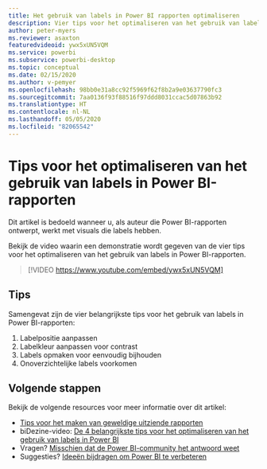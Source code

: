 ```yaml
---
title: Het gebruik van labels in Power BI rapporten optimaliseren
description: Vier tips voor het optimaliseren van het gebruik van labels in Power BI-rapportvisuals, in Power BI Desktop of de Power BI-service.
author: peter-myers
ms.reviewer: asaxton
featuredvideoid: ywx5xUN5VQM
ms.service: powerbi
ms.subservice: powerbi-desktop
ms.topic: conceptual
ms.date: 02/15/2020
ms.author: v-pemyer
ms.openlocfilehash: 98bb0e31a8cc92f5969f62f8b2a9e03637790fc3
ms.sourcegitcommit: 7aa0136f93f88516f97ddd8031ccac5d07863b92
ms.translationtype: HT
ms.contentlocale: nl-NL
ms.lasthandoff: 05/05/2020
ms.locfileid: "82065542"
---
```

# <a name="tips-to-optimize-the-use-of-labels-in-power-bi-reports"></a>Tips voor het optimaliseren van het gebruik van labels in Power BI-rapporten

Dit artikel is bedoeld wanneer u, als auteur die Power BI-rapporten ontwerpt, werkt met visuals die labels hebben.

Bekijk de video waarin een demonstratie wordt gegeven van de vier tips voor het optimaliseren van het gebruik van labels in Power BI-rapporten.

> [!VIDEO https://www.youtube.com/embed/ywx5xUN5VQM]

## <a name="tips"></a>Tips

Samengevat zijn de vier belangrijkste tips voor het gebruik van labels in Power BI-rapporten:

1. Labelpositie aanpassen
1. Labelkleur aanpassen voor contrast
1. Labels opmaken voor eenvoudig bijhouden
1. Onoverzichtelijke labels voorkomen

## <a name="next-steps"></a>Volgende stappen

Bekijk de volgende resources voor meer informatie over dit artikel:

- [Tips voor het maken van geweldige uitziende rapporten](../desktop-tips-and-tricks-for-creating-reports.md)
- biDezine-video: [De 4 belangrijkste tips voor het optimaliseren van het gebruik van labels in Power BI](https://www.youtube.com/watch?v=ywx5xUN5VQM)
- Vragen? [Misschien dat de Power BI-community het antwoord weet](https://community.powerbi.com/)
- Suggesties? [Ideeën bijdragen om Power BI te verbeteren](https://ideas.powerbi.com)
